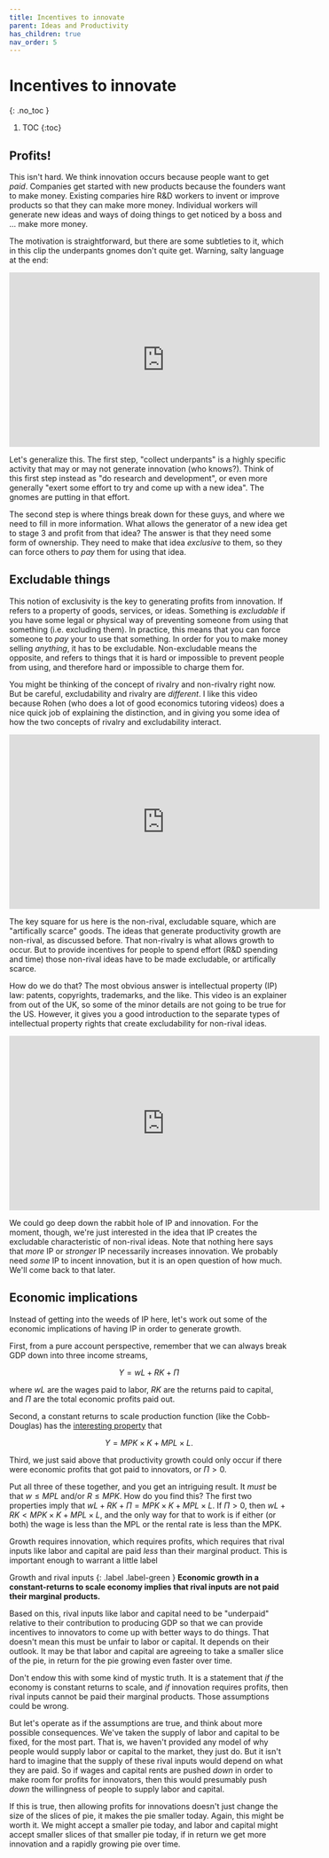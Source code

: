 ```yaml
---
title: Incentives to innovate
parent: Ideas and Productivity
has_children: true
nav_order: 5
---
```


# Incentives to innovate
{: .no_toc }

1. TOC 
{:toc}

## Profits!
This isn't hard. We think innovation occurs because people want to get *paid*. Companies get started with new products because the founders want to make money. Existing comparies hire R&D workers to invent or improve products so that they can make more money. Individual workers will generate new ideas and ways of doing things to get noticed by a boss and ... make more money. 

The motivation is straightforward, but there are some subtleties to it, which in this clip the underpants gnomes don't quite get. Warning, salty language at the end:

<iframe width="560" height="315" src="https://www.youtube.com/embed/bxiCCZXhuRQ" frameborder="0" allow="accelerometer; autoplay; encrypted-media; gyroscope; picture-in-picture" allowfullscreen></iframe>

Let's generalize this. The first step, "collect underpants" is a highly specific activity that may or may not generate innovation (who knows?). Think of this first step instead as "do research and development", or even more generally "exert some effort to try and come up with a new idea". The gnomes are putting in that effort.

The second step is where things break down for these guys, and where we need to fill in more information. What allows the generator of a new idea get to stage 3 and profit from that idea? The answer is that they need some form of ownership. They need to make that idea *exclusive* to them, so they can force others to *pay* them for using that idea.

## Excludable things
This notion of exclusivity is the key to generating profits from innovation. If refers to a property of goods, services, or ideas. Something is *excludable* if you have some legal or physical way of preventing someone from using that something (i.e. excluding them). In practice, this means that you can force someone to *pay* your to use that something. In order for you to make money selling *anything*, it has to be excludable. Non-excludable means the opposite, and refers to things that it is hard or impossible to prevent people from using, and therefore hard or impossible to charge them for.

You might be thinking of the concept of rivalry and non-rivalry right now. But be careful, excludability and rivalry are *different*. I like this video because Rohen (who does a lot of good economics tutoring videos) does a nice quick job of explaining the distinction, and in giving you some idea of how the two concepts of rivalry and excludability interact.

<iframe width="560" height="315" src="https://www.youtube.com/embed/Dzcpt6HG5Y4" frameborder="0" allow="accelerometer; autoplay; encrypted-media; gyroscope; picture-in-picture" allowfullscreen></iframe>

The key square for us here is the non-rival, excludable square, which are "artifically scarce" goods. The ideas that generate productivity growth are non-rival, as discussed before. That non-rivalry is what allows growth to occur. But to provide incentives for people to spend effort (R&D spending and time) those non-rival ideas have to be made excludable, or artifically scarce. 

How do we do that? The most obvious answer is intellectual property (IP) law: patents, copyrights, trademarks, and the like. This video is an explainer from out of the UK, so some of the minor details are not going to be true for the US. However, it gives you a good introduction to the separate types of intellectual property rights that create excludability for non-rival ideas.

<iframe width="560" height="315" src="https://www.youtube.com/embed/EQsZf2G4Sdc" frameborder="0" allow="accelerometer; autoplay; encrypted-media; gyroscope; picture-in-picture" allowfullscreen></iframe>

We could go deep down the rabbit hole of IP and innovation. For the moment, though, we're just interested in the idea that IP creates the excludable characteristic of non-rival ideas. Note that nothing here says that *more* IP or *stronger* IP necessarily increases innovation. We probably need *some* IP to incent innovation, but it is an open question of how much. We'll come back to that later.

## Economic implications
Instead of getting into the weeds of IP here, let's work out some of the economic implications of having IP in order to generate growth. 

First, from a pure account perspective, remember that we can always break GDP down into three income streams,

$$
Y = wL + RK + \Pi
$$

where $wL$ are the wages paid to labor, $RK$ are the returns paid to capital, and $\Pi$ are the total economic profits paid out. 

Second, a constant returns to scale production function (like the Cobb-Douglas) has the [interesting property](marginal.html) that

$$
Y = MPK \times K + MPL \times L.
$$

Third, we just said above that productivity growth could only occur if there were economic profits that got paid to innovators, or $\Pi >0$. 

Put all three of these together, and you get an intriguing result. It *must* be that $w \leq MPL$ and/or $R \leq MPK$. How do you find this? The first two properties imply that $wL + RK + \Pi = MPK \times K + MPL \times L$. If $\Pi>0$, then $wL + RK < MPK \times K + MPL \times L$, and the only way for that to work is if either (or both) the wage is less than the MPL or the rental rate is less than the MPK.

Growth requires innovation, which requires profits, which requires that rival inputs like labor and capital are paid *less* than their marginal product. This is important enough to warrant a little label

Growth and rival inputs
{: .label .label-green }
**Economic growth in a constant-returns to scale economy implies that rival inputs are not paid their marginal products.**

Based on this, rival inputs like labor and capital need to be "underpaid" relative to their contribution to producing GDP so that we can provide incentives to innovators to come up with better ways to do things. That doesn't mean this must be unfair to labor or capital. It depends on their outlook. It may be that labor and capital are agreeing to take a smaller slice of the pie, in return for the pie growing even faster over time.

Don't endow this with some kind of mystic truth. It is a statement that *if* the economy is constant returns to scale, and *if* innovation requires profits, then rival inputs cannot be paid their marginal products. Those assumptions could be wrong. 

But let's operate as if the assumptions are true, and think about more possible consequences. We've taken the supply of labor and capital to be fixed, for the most part. That is, we haven't provided any model of why people would supply labor or capital to the market, they just do. But it isn't hard to imagine that the supply of these rival inputs would depend on what they are paid. So if wages and capital rents are pushed *down* in order to make room for profits for innovators, then this would presumably push *down* the willingness of people to supply labor and capital. 

If this is true, then allowing profits for innovations doesn't just change the size of the slices of pie, it makes the pie smaller today. Again, this might be worth it. We might accept a smaller pie today, and labor and capital might accept smaller slices of that smaller pie today, if in return we get more innovation and a rapidly growing pie over time. 
